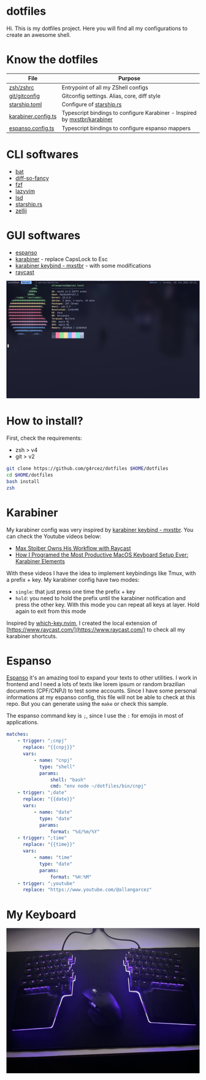 # dotfiles

Hi. This is my dotfiles project. Here you will find all my configurations to create an awesome shell.

# Know the dotfiles

| File                                                                                                    | Purpose                                                                                                          |
| ------------------------------------------------------------------------------------------------------- | ---------------------------------------------------------------------------------------------------------------- |
| [zsh/zshrc](https://github.com/g4rcez/dotfiles/blob/master/zsh/zshrc)                                   | Entrypoint of all my ZShell configs                                                                              |
| [git/gitconfig](https://github.com/g4rcez/dotfiles/blob/master/git/gitconfig)                           | Gitconfig settings. Alias, core, diff style                                                                      |
| [starship.toml](https://github.com/g4rcez/dotfiles/blob/master/config/starship.toml)                    | Configure of [starship.rs](https://starship.rs)                                                                  |
| [karabiner.config.ts](https://github.com/g4rcez/dotfiles/blob/master/src/karabiner/karabiner.config.ts) | Typescript bindings to configure Karabiner - Inspired by [mxstbr/karabiner](https://github.com/mxstbr/karabiner) |
| [espanso.config.ts](https://github.com/g4rcez/dotfiles/blob/master/src/espanso/espanso.config.ts)       | Typescript bindings to configure espanso mappers                                                                 |

# CLI softwares

- [bat](https://github.com/sharkdp/bat)
- [diff-so-fancy](https://github.com/so-fancy/diff-so-fancy)
- [fzf](https://github.com/junegunn/fzf)
- [lazyvim](https://lazyvim.org/)
- [lsd](https://github.com/lsd-rs/lsd)
- [starship.rs](https://starship.rs)
- [zellij](https://zellij.dev/)

# GUI softwares

- [espanso](https://espanso.org/)
- [karabiner](https://karabiner-elements.pqrs.org/index.html) - replace CapsLock to Esc
- [karabiner keybind - mxstbr](https://github.com/mxstbr/karabiner) - with some modifications
- [raycast](https://www.raycast.com/)

![my shell](./assets/shell.png)

# How to install?

First, check the requirements:

- zsh > v4
- git > v2

```bash
git clone https://github.com/g4rcez/dotfiles $HOME/dotfiles
cd $HOME/dotfiles
bash install
zsh
```

# Karabiner

My karabiner config was very inspired by [karabiner keybind - mxstbr](https://github.com/mxstbr/karabiner). You can
check the Youtube videos below:

- [Max Stoiber Owns His Workflow with Raycast](https://www.youtube.com/watch?v=m5MDv9qwhU8)
- [How I Programed the Most Productive MacOS Keyboard Setup Ever: Karabiner Elements](https://www.youtube.com/watch?v=j4b_uQX3Vu0)

With these videos I have the idea to implement keybindings like Tmux, with a prefix + key. My karabiner config have two
modes:

- `single`: that just press one time the prefix + key
- `hold`: you need to hold the prefix until the karabiner notification and press the other key. With this mode you can
  repeat all keys at layer. Hold again to exit from this mode

Inspired by [which-key.nvim](https://github.com/folke/which-key.nvim), I created the local extension of
[https://www.raycast.com/](https://www.raycast.com/) to check all my karabiner shortcuts.

# Espanso

[Espanso](https://espanso.org/) it's an amazing tool to expand your texts to other utilities. I work in frontend and I
need a lots of texts like lorem ipsum or random brazilian documents (CPF/CNPJ) to test some accounts. Since I have some
personal informations at my espanso config, this file will not be able to check at this repo. But you can generate using
the `make` or check this sample.

The espanso command key is `;`, since I use the `:` for emojis in most of applications.

```yaml
matches:
    - trigger: ";cnpj"
      replace: "{{cnpj}}"
      vars:
          - name: "cnpj"
            type: "shell"
            params:
                shell: "bash"
                cmd: "env node ~/dotfiles/bin/cnpj"
    - trigger: ";date"
      replace: "{{date}}"
      vars:
          - name: "date"
            type: "date"
            params:
                format: "%d/%m/%Y"
    - trigger: ";time"
      replace: "{{time}}"
      vars:
          - name: "time"
            type: "date"
            params:
                format: "%H:%M"
    - trigger: ";youtube"
      replace: "https://www.youtube.com/@allangarcez"
```

# My Keyboard

![my keyboard](./assets/keyboard.jpg)

